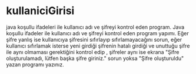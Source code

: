 # kullaniciGirisi
java koşullu ifadeleri ile kullanıcı adı ve şifreyi kontrol eden program.
 Java koşullu ifadeler ile kullanıcı adı ve şifreyi kontrol eden program yapımı.
      Eğer şifre yanlış ise kullanıcıya şifresini sıfırlayıp sıfırlamayacağını sorun,
      eğer kullanıcı sıfırlamak isterse yeni girdiği şifrenin hatalı girdiği ve unuttuğu şifre ile
      aynı olmaması gerektiğini kontrol edip , şifreler aynı ise ekrana "Şifre oluşturulamadı, lütfen
      başka şifre giriniz." sorun yoksa "Şifre oluşturuldu" yazan programı yazınız.

